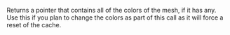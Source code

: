 Returns a pointer that contains all of the colors of the mesh, if it has any. Use this if you plan to change the colors as part of this call as it will force a reset of the cache.
